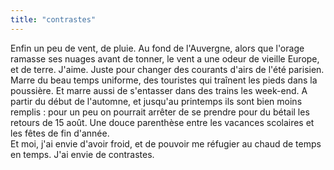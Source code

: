 ```yaml
---
title: "contrastes"
---
```


Enfin un peu de vent, de pluie. Au fond de l'Auvergne, alors que l'orage
ramasse ses nuages avant de tonner, le vent a une odeur de vieille Europe, et
de terre. J'aime. Juste pour changer des courants d'airs de l'été parisien.
Marre du beau temps uniforme, des touristes qui traînent les pieds dans la
poussière. Et marre aussi de s'entasser dans des trains les week-end. A partir
du début de l'automne, et jusqu'au printemps ils sont bien moins remplis :
pour un peu on pourrait arrêter de se prendre pour du bétail les retours de 15
août. Une douce parenthèse entre les vacances scolaires et les fêtes de fin
d'année.  
Et moi, j'ai envie d'avoir froid, et de pouvoir me réfugier au chaud de temps
en temps. J'ai envie de contrastes.

